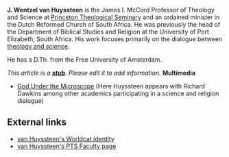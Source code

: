 **J. Wentzel van Huyssteen** is the James I. McCord Professor of
Theology and Science at
[Princeton Theological Seminary](Princeton_Theological_Seminary "Princeton Theological Seminary")
and an ordained minister in the Dutch Reformed Church of South
Africa. He was previously the head of the Department of Biblical
Studies and Religion at the University of Port Elizabeth, South
Africa. His work focuses primarily on the dialogue between
[theology and science](Theology_and_science "Theology and science").

He has a D.Th. from the Free University of Amsterdam.

*This article is a **[stub](http://www.theopedia.com/Category:Theopedia_stubs "Category:Theopedia stubs")**. Please edit it to add information.*
**Multimedia**

-   [God Under the Microscope](http://www.youtube.com/watch?v=XkNAFYLBbxc)
    (Here Huyssteen appears with Richard Dawkins among other academics
    participating in a science and religion dialogue)

## External links

-   [van Huyssteen's Worldcat identity](http://www.worldcat.org/identities/lccn-n88-19805)
-   [van Huyssteen's PTS Faculty page](http://www.ptsem.edu/PTS_People/Faculty01/vanhuyssteen.htm)



